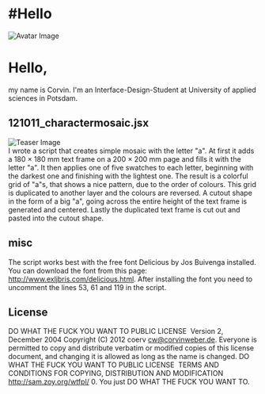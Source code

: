 
#Hello
=======

![Avatar Image](https://raw.github.com/fabiantheblind/auto-typo-adbe-id/master/coerv/avatar.png)

Hello,
=====
my name is Corvin. I'm an Interface-Design-Student at University of applied sciences in Potsdam.  

121011_charactermosaic.jsx
-------------------------------------
![Teaser Image](https://raw.github.com/fabiantheblind/auto-typo-adbe-id/master/coerv/teaser.png)   
I wrote a script that creates simple mosaic with the letter "a".
At first it adds a 180 × 180 mm text frame on a 200 × 200 mm page and fills it with the letter "a". It then applies one of five swatches to each letter, beginning with the darkest one and finishing with the lightest one. The result is a colorful grid of "a"s, that shows a nice pattern, due to the order of colours.
This grid is duplicated to another layer and the colours are reversed. A cutout shape in the form of a big "a", going across the entire height of the text frame is generated and centered. Lastly the duplicated text frame is cut out and pasted into the cutout shape.  

misc
----
The script works best with the free font Delicious by Jos Buivenga installed. You can download the font from this page: http://www.exljbris.com/delicious.html. After installing the font you need to uncomment the lines 53, 61 and 119 in the script.

License
--------
DO WHAT THE FUCK YOU WANT TO PUBLIC LICENSE  Version 2, December 2004
Copyright (C) 2012 coerv cw@corvinweber.de. Everyone is permitted to copy and distribute verbatim or modified copies of this license document, and changing it is allowed as long as the name is changed.
DO WHAT THE FUCK YOU WANT TO PUBLIC LICENSE  TERMS AND CONDITIONS FOR COPYING, DISTRIBUTION AND MODIFICATION  http://sam.zoy.org/wtfpl/
0. You just DO WHAT THE FUCK YOU WANT TO.
